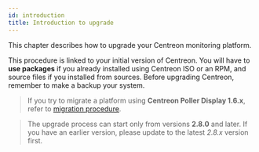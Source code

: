 ```yaml
---
id: introduction
title: Introduction to upgrade
---
```


This chapter describes how to upgrade your Centreon monitoring platform.

This procedure is linked to your initial version of Centreon. You will have to
**use packages** if you already installed using Centreon ISO or an RPM, and
source files if you installed from sources. Before upgrading Centreon, remember
to make a backup your system.

> If you try to migrate a platform using **Centreon Poller Display 1.6.x**, refer
> to [migration procedure](../migrate/poller-display-to-remote-server.html).

> The upgrade process can start only from versions **2.8.0** and later. If you
> have an earlier version, please update to the latest *2.8.x* version first.
